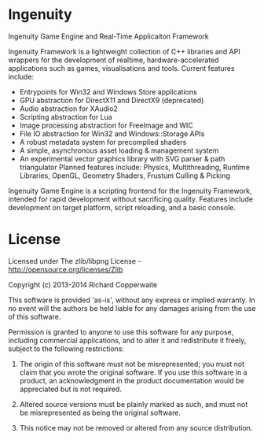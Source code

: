 Ingenuity
=========

Ingenuity Game Engine and Real-Time Applicaiton Framework

Ingenuity Framework is a lightweight collection of C++ libraries and API wrappers for the development of realtime, hardware-accelerated applications such as games, visualisations and tools. Current features include:
- Entrypoints for Win32 and Windows Store applications
- GPU abstraction for DirectX11 and DirectX9 (deprecated)
- Audio abstraction for XAudio2
- Scripting abstraction for Lua
- Image processing abstraction for FreeImage and WIC
- File IO abstraction for Win32 and Windows::Storage APIs
- A robust metadata system for precompiled shaders
- A simple, asynchronous asset loading & management system
- An experimental vector graphics library with SVG parser & path triangulator
Planned features include:
Physics, Multithreading, Runtime Libraries, OpenGL, Geometry Shaders, Frustum Culling & Picking

Ingenuity Game Engine is a scripting frontend for the Ingenuity Framework, intended for rapid development without sacrificing quality. Features include development on target platform, script reloading, and a basic console.

License
=======

Licensed under The zlib/libpng License - http://opensource.org/licenses/Zlib

Copyright (c) 2013-2014 Richard Copperwaite

This software is provided 'as-is', without any express or implied warranty. In no event will the authors be held liable for any damages arising from the use of this software.

Permission is granted to anyone to use this software for any purpose, including commercial applications, and to alter it and redistribute it freely, subject to the following restrictions:

1. The origin of this software must not be misrepresented; you must not claim that you wrote the original software. If you use this software in a product, an acknowledgment in the product documentation would be appreciated but is not required.

2. Altered source versions must be plainly marked as such, and must not be misrepresented as being the original software.

3. This notice may not be removed or altered from any source distribution.
